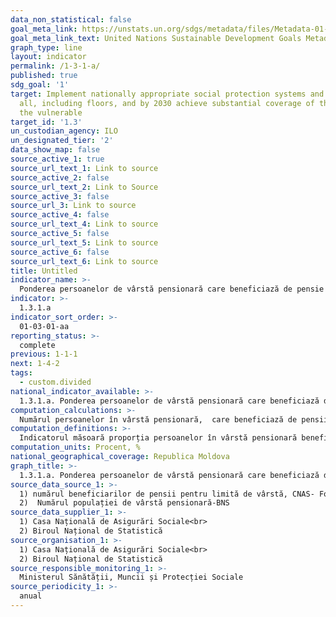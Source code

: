 ```yaml
---
data_non_statistical: false
goal_meta_link: https://unstats.un.org/sdgs/metadata/files/Metadata-01-03-01a.pdf
goal_meta_link_text: United Nations Sustainable Development Goals Metadata (pdf 894kB)
graph_type: line
layout: indicator
permalink: /1-3-1-a/
published: true
sdg_goal: '1'
target: Implement nationally appropriate social protection systems and measures for
  all, including floors, and by 2030 achieve substantial coverage of the poor and
  the vulnerable
target_id: '1.3'
un_custodian_agency: ILO
un_designated_tier: '2'
data_show_map: false
source_active_1: true
source_url_text_1: Link to source
source_active_2: false
source_url_text_2: Link to Source
source_active_3: false
source_url_3: Link to source
source_active_4: false
source_url_text_4: Link to source
source_active_5: false
source_url_text_5: Link to source
source_active_6: false
source_url_text_6: Link to source
title: Untitled
indicator_name: >-
  Ponderea persoanelor de vârstă pensionară care beneficiază de pensie de asigurări sociale  pentru limită de vârstă, pe sexe, grupe de vârstă
indicator: >-
  1.3.1.a
indicator_sort_order: >-
  01-03-01-aa
reporting_status: >-
  complete
previous: 1-1-1
next: 1-4-2
tags:
  - custom.divided
national_indicator_available: >-
  1.3.1.a. Ponderea persoanelor de vârstă pensionară care beneficiază de pensie de asigurări sociale  pentru limită de vârstă, pe sexe, grupe de vârstă
computation_calculations: >-
  Numărul persoanelor în vârstă pensionară,  care beneficiază de pensii de asigurări sociale  pentru limită de vârstă raportat la numărul total de persoane de vârsta respectivă *100.
computation_definitions: >-
  Indicatorul măsoară proporția persoanelor în vârstă pensionară beneficiare de pensii de asigurări sociale pentru limită de vârstă în totalul persoanelor de vârstă pensionară, dezagregat pe sexe și grupuri de vârstă. Vârsta standard de pensionare de la 1 iulie 2019 este  de 63 de ani pentru bărbați și de 58 ani și 6 luni pentru femei. De menționat că, pentru femei vârsta standard de pensionare va crește anual cu câte 6 luni  și va constitui începând cu anul 2028 - 63 ani (Articolul 41, alin.1 din Legea  privind sistemul public de pensii nr. 156 din 14.10.1998).
computation_units: Procent, %
national_geographical_coverage: Republica Moldova
graph_title: >-
  1.3.1.a. Ponderea persoanelor de vârstă pensionară care beneficiază de pensie de asigurări sociale  pentru limită de vârstă, pe sexe, grupe de vârstă
source_data_source_1: >-
  1) numărul beneficiarilor de pensii pentru limită de vârstă, CNAS- Forma 641<br> 
  2)  Numărul populației de vârstă pensionară-BNS
source_data_supplier_1: >-
  1) Casa Națională de Asigurări Sociale<br> 
  2) Biroul Național de Statistică
source_organisation_1: >-
  1) Casa Națională de Asigurări Sociale<br> 
  2) Biroul Național de Statistică
source_responsible_monitoring_1: >-
  Ministerul Sănătății, Muncii și Protecției Sociale
source_periodicity_1: >-
  anual
---
```

